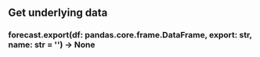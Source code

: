 ## Get underlying data 
### forecast.export(df: pandas.core.frame.DataFrame, export: str, name: str = '') -> None


